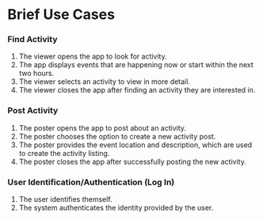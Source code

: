 # Brief Use Cases
### Find Activity
1. The viewer opens the app to look for activity.
2. The app displays events that are happening now or start within the next two hours.
3. The viewer selects an activity to view in more detail.
4. The viewer closes the app after finding an activity they are interested in.

### Post Activity
1. The poster opens the app to post about an activity.
2. The poster chooses the option to create a new activity post.
3. The poster provides the event location and description, which are used to create the activity listing.
4. The poster closes the app after successfully posting the new activity.

### User Identification/Authentication (Log In)
1. The user identifies themself.
2. The system authenticates the identity provided by the user.
